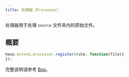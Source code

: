 ```yaml
---
title: 处理器（Processor）
---
```

处理器用于处理 `source` 文件夹内的原始文件。

## 概要

``` js
hexo.extend.processor.register(rule, function(file){
});
```

完整说明请参考 [Box](box.html)。
